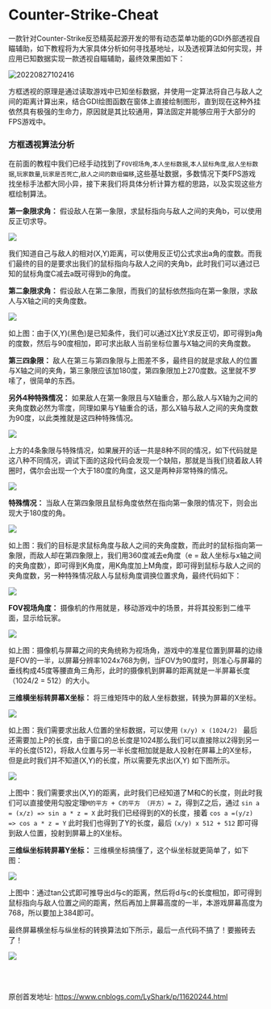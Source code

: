 # Counter-Strike-Cheat

一款针对Counter-Strike反恐精英起源开发的带有动态菜单功能的GDI外部透视自瞄辅助，如下教程将为大家具体分析如何寻找基地址，以及透视算法如何实现，并应用已知数据实现一款透视自瞄辅助，最终效果图如下：

![20220827102416](https://user-images.githubusercontent.com/52789403/187010712-4a9c4eb3-8ea7-4de8-9b09-175126a96559.png)

方框透视的原理是通过读取游戏中已知坐标数据，并使用一定算法将自己与敌人之间的距离计算出来，结合GDI绘图函数在窗体上直接绘制图形，直到现在这种外挂依然具有极强的生命力，原因就是其比较通用，算法固定并能够应用于大部分的FPS游戏中。

### 方框透视算法分析

在前面的教程中我们已经手动找到了`FOV视场角`,`本人坐标数据`,`本人鼠标角度`,`敌人坐标数据`,`玩家数量`,`玩家是否死亡`,`敌人之间的数组偏移`,这些基址数据，多数情况下类FPS游戏找坐标手法都大同小异，接下来我们将具体分析计算方框的思路，以及实现这些方框绘制算法。

**第一象限求角：** 假设敌人在第一象限，求鼠标指向与敌人之间的夹角b，可以使用反正切求导。

![](https://img2018.cnblogs.com/blog/1379525/201910/1379525-20191011203040264-1853793597.png)

我们知道自己与敌人的相对(X,Y)距离，可以使用反正切公式求出a角的度数。而我们最终的目的是要求出我们的鼠标指向与敌人之间的夹角b，此时我们可以通过已知的鼠标角度C减去a既可得到b的角度。

**第二象限求角：** 假设敌人在第二象限，而我们的鼠标依然指向在第一象限，求敌人与X轴之间的夹角度数。

![](https://img2018.cnblogs.com/blog/1379525/201910/1379525-20191011202927226-1701190083.png)

如上图：由于(X,Y)(黑色)是已知条件，我们可以通过X比Y求反正切，即可得到a角的度数，然后与90度相加，即可求出敌人当前坐标位置与X轴之间的夹角度数。

**第三四象限：** 敌人在第三与第四象限与上图差不多，最终目的就是求敌人的位置与X轴之间的夹角，第三象限应该加180度，第四象限加上270度数。这里就不罗嗦了，很简单的东西。

**另外4种特殊情况：** 如果敌人在第一象限且与X轴重合，那么敌人与X轴为之间的夹角度数必然为零度，同理如果与Y轴重合的话，那么X轴与敌人之间的夹角度数为90度，以此类推就是这四种特殊情况。

![](https://img2018.cnblogs.com/blog/1379525/201910/1379525-20191011205607032-1708075065.png)

上方的4条象限与特殊情况，如果展开的话一共是8种不同的情况，如下代码就是这八种不同情况，调试下面的这段代码会发现一个缺陷，那就是当我们绕着敌人转圈时，偶尔会出现一个大于180度的角度，这又是两种非常特殊的情况。

![](https://img2018.cnblogs.com/blog/1379525/201910/1379525-20191007113706023-147331263.png)

**特殊情况：** 当敌人在第四象限且鼠标角度依然在指向第一象限的情况下，则会出现大于180度的角。

![](https://img2018.cnblogs.com/blog/1379525/201910/1379525-20191011225436011-1975083437.png)

如上图：我们的目标是求鼠标角度与敌人之间的夹角度数，而此时的鼠标指向第一象限，而敌人却在第四象限上，我们用360度减去e角度（e = 敌人坐标与x轴之间的夹角度数），即可得到K角度，用K角度加上M角度，即可得到鼠标与敌人之间的夹角度数，另一种特殊情况敌人与鼠标角度调换位置求角，最终代码如下：

![](https://img2018.cnblogs.com/blog/1379525/201910/1379525-20191011215158422-1445975011.png)

**FOV视场角度：** 摄像机的作用就是，移动游戏中的场景，并将其投影到二维平面，显示给玩家。

![](https://img2018.cnblogs.com/blog/1379525/201910/1379525-20191012102407252-1587483353.png)

如上图：摄像机与屏幕之间的夹角统称为视场角，游戏中的准星位置到屏幕的边缘是FOV的一半，以屏幕分辨率1024x768为例，当FOV为90度时，则准心与屏幕的垂线构成45度等腰直角三角形，此时的摄像机到屏幕的距离就是一半屏幕长度（1024/2 = 512）的大小。

**三维横坐标转屏幕X坐标：** 将三维矩阵中的敌人坐标数据，转换为屏幕的X坐标。

![](https://img2018.cnblogs.com/blog/1379525/201910/1379525-20191012145301593-1155761966.png)

如上图：我们需要求出敌人位置的坐标数据，可以使用 `(x/y) x (1024/2) ` 最后还需要加上P的长度，由于窗口的总长度是1024那么我们可以直接除以2得到另一半的长度(512)，将敌人位置与另一半长度相加就是敌人投射在屏幕上的X坐标，但是此时我们并不知道(X,Y)的长度，所以需要先求出(X,Y) 如下图所示。

![](https://img2018.cnblogs.com/blog/1379525/201910/1379525-20191012152549087-1865592277.png)

上图中：我们需要求出(X,Y)的距离，此时我们已经知道了M和C的长度，则此时我们可以直接使用勾股定理`M的平方 + C的平方 （开方）= Z`，得到Z之后，通过 `sin a = (x/z) => sin a * z = X` 此时我们已经得到的X的长度，接着 `cos a =(y/z) => cos a * z = Y` 此时我们也得到了Y的长度，最后 `(x/y) x 512 + 512` 即可得到敌人位置，投射到屏幕上的X坐标。

**三维纵坐标转屏幕Y坐标：** 三维横坐标搞懂了，这个纵坐标就更简单了，如下图：

![](https://img2018.cnblogs.com/blog/1379525/201910/1379525-20191012203819199-2030588533.png)

上图中：通过tan公式即可推导出d与c的距离，然后将d与c的长度相加，即可得到鼠标指向与敌人位置之间的距离，然后再加上屏幕高度的一半，本游戏屏幕高度为768，所以要加上384即可。

最终屏幕横坐标与纵坐标的转换算法如下所示，最后一点代码不搞了！要搬砖去了！

![](https://img2018.cnblogs.com/blog/1379525/201910/1379525-20191011215321469-306443561.png)






































<br><br>

原创首发地址: https://www.cnblogs.com/LyShark/p/11620244.html
